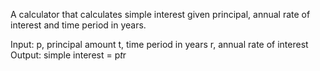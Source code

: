 A calculator that calculates simple interest given principal, annual rate of interest and time period in years.

Input: 
  p, principal amount
  t, time period in years
  r, annual rate of interest
Output:
  simple interest = p*t*r
